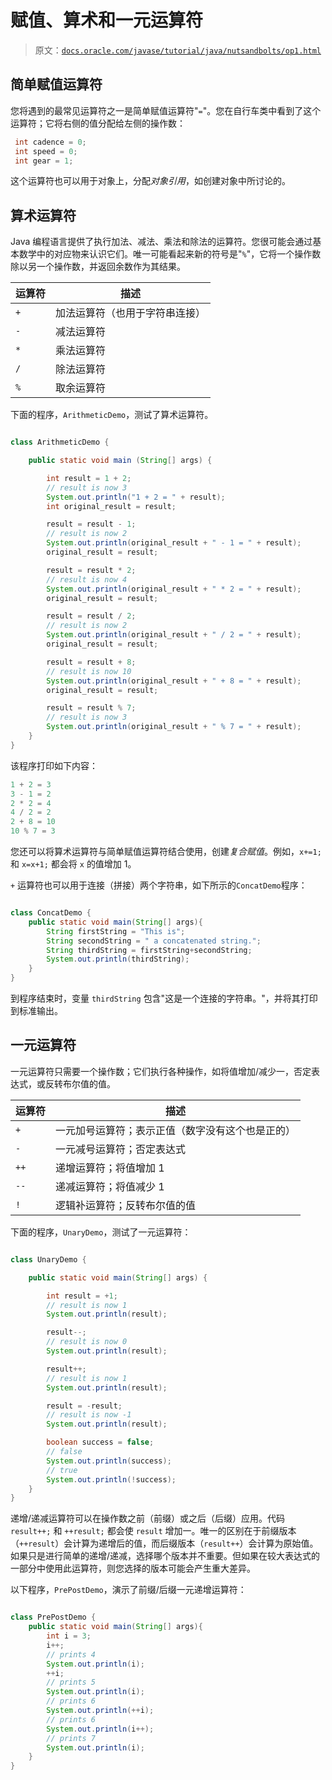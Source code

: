 # 赋值、算术和一元运算符

> 原文：[`docs.oracle.com/javase/tutorial/java/nutsandbolts/op1.html`](https://docs.oracle.com/javase/tutorial/java/nutsandbolts/op1.html)

## 简单赋值运算符

您将遇到的最常见运算符之一是简单赋值运算符"`=`"。您在自行车类中看到了这个运算符；它将右侧的值分配给左侧的操作数：

```java
 int cadence = 0;
 int speed = 0;
 int gear = 1;

```

这个运算符也可以用于对象上，分配*对象引用*，如创建对象中所讨论的。

## 算术运算符

Java 编程语言提供了执行加法、减法、乘法和除法的运算符。您很可能会通过基本数学中的对应物来认识它们。唯一可能看起来新的符号是"`%`"，它将一个操作数除以另一个操作数，并返回余数作为其结果。

| 运算符 | 描述 |
| --- | --- |
| `+` | 加法运算符（也用于字符串连接） |
| `-` | 减法运算符 |
| `*` | 乘法运算符 |
| `/` | 除法运算符 |
| `%` | 取余运算符 |

下面的程序，`ArithmeticDemo`，测试了算术运算符。

```java

class ArithmeticDemo {

    public static void main (String[] args) {

        int result = 1 + 2;
        // result is now 3
        System.out.println("1 + 2 = " + result);
        int original_result = result;

        result = result - 1;
        // result is now 2
        System.out.println(original_result + " - 1 = " + result);
        original_result = result;

        result = result * 2;
        // result is now 4
        System.out.println(original_result + " * 2 = " + result);
        original_result = result;

        result = result / 2;
        // result is now 2
        System.out.println(original_result + " / 2 = " + result);
        original_result = result;

        result = result + 8;
        // result is now 10
        System.out.println(original_result + " + 8 = " + result);
        original_result = result;

        result = result % 7;
        // result is now 3
        System.out.println(original_result + " % 7 = " + result);
    }
}

```

该程序打印如下内容：

```java
1 + 2 = 3
3 - 1 = 2
2 * 2 = 4
4 / 2 = 2
2 + 8 = 10
10 % 7 = 3

```

您还可以将算术运算符与简单赋值运算符结合使用，创建*复合赋值*。例如，`x+=1;` 和 `x=x+1;` 都会将 `x` 的值增加 1。

`+` 运算符也可以用于连接（拼接）两个字符串，如下所示的`ConcatDemo`程序：

```java

class ConcatDemo {
    public static void main(String[] args){
        String firstString = "This is";
        String secondString = " a concatenated string.";
        String thirdString = firstString+secondString;
        System.out.println(thirdString);
    }
}

```

到程序结束时，变量 `thirdString` 包含"这是一个连接的字符串。"，并将其打印到标准输出。

## 一元运算符

一元运算符只需要一个操作数；它们执行各种操作，如将值增加/减少一，否定表达式，或反转布尔值的值。

| 运算符 | 描述 |
| --- | --- |
| `+` | 一元加号运算符；表示正值（数字没有这个也是正的） |
| `-` | 一元减号运算符；否定表达式 |
| `++` | 递增运算符；将值增加 1 |
| `--` | 递减运算符；将值减少 1 |
| `!` | 逻辑补运算符；反转布尔值的值 |

下面的程序，`UnaryDemo`，测试了一元运算符：

```java

class UnaryDemo {

    public static void main(String[] args) {

        int result = +1;
        // result is now 1
        System.out.println(result);

        result--;
        // result is now 0
        System.out.println(result);

        result++;
        // result is now 1
        System.out.println(result);

        result = -result;
        // result is now -1
        System.out.println(result);

        boolean success = false;
        // false
        System.out.println(success);
        // true
        System.out.println(!success);
    }
}

```

递增/递减运算符可以在操作数之前（前缀）或之后（后缀）应用。代码 `result++;` 和 `++result;` 都会使 `result` 增加一。唯一的区别在于前缀版本（`++result`）会计算为递增后的值，而后缀版本（`result++`）会计算为原始值。如果只是进行简单的递增/递减，选择哪个版本并不重要。但如果在较大表达式的一部分中使用此运算符，则您选择的版本可能会产生重大差异。

以下程序，`PrePostDemo`，演示了前缀/后缀一元递增运算符：

```java

class PrePostDemo {
    public static void main(String[] args){
        int i = 3;
        i++;
        // prints 4
        System.out.println(i);
        ++i;			   
        // prints 5
        System.out.println(i);
        // prints 6
        System.out.println(++i);
        // prints 6
        System.out.println(i++);
        // prints 7
        System.out.println(i);
    }
}

```
